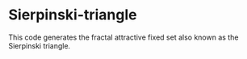 # Sierpinski-triangle
This code generates the fractal attractive fixed set also known as the Sierpinski triangle.

